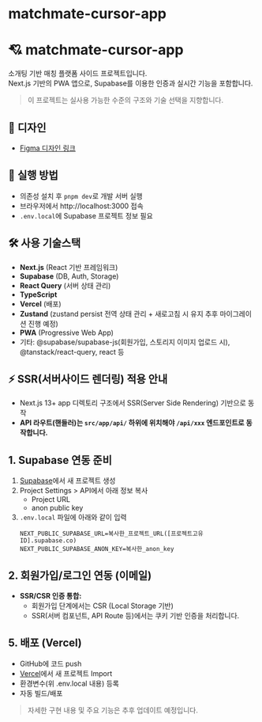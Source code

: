 # matchmate-cursor-app

# 💘 matchmate-cursor-app

소개팅 기반 매칭 플랫폼 사이드 프로젝트입니다.  
Next.js 기반의 PWA 앱으로, Supabase를 이용한 인증과 실시간 기능을 포함합니다.

> 이 프로젝트는 실사용 가능한 수준의 구조와 기술 선택을 지향합니다.

## 🎨 디자인

- [Figma 디자인 링크](https://www.figma.com/design/ywHlf170eMP1f15YoIKz5J/%EC%A0%9C%EB%AA%A9-%EC%97%86%EC%9D%8C?node-id=5-38&t=PYjXfcpGzsrKXlBT-1)

## 🚀 실행 방법

- 의존성 설치 후 `pnpm dev`로 개발 서버 실행
- 브라우저에서 http://localhost:3000 접속
- `.env.local`에 Supabase 프로젝트 정보 필요

## 🛠️ 사용 기술스택

- **Next.js** (React 기반 프레임워크)
- **Supabase** (DB, Auth, Storage)
- **React Query** (서버 상태 관리)
- **TypeScript**
- **Vercel** (배포)
- **Zustand** (zustand persist 전역 상태 관리 + 새로고침 시 유지 추후 마이그레이션 진행 예정)
- **PWA** (Progressive Web App)
- 기타: @supabase/supabase-js(회원가입, 스토리지 이미지 업로드 시), @tanstack/react-query, react 등

## ⚡️ SSR(서버사이드 렌더링) 적용 안내

- Next.js 13+ app 디렉토리 구조에서 SSR(Server Side Rendering) 기반으로 동작
- **API 라우트(핸들러)는 `src/app/api/` 하위에 위치해야 `/api/xxx` 엔드포인트로 동작합니다.**

## 1. Supabase 연동 준비

1. [Supabase](https://app.supabase.com/)에서 새 프로젝트 생성
2. Project Settings > API에서 아래 정보 복사
   - Project URL
   - anon public key
3. `.env.local` 파일에 아래와 같이 입력
   ```env
   NEXT_PUBLIC_SUPABASE_URL=복사한_프로젝트_URL([프로젝트고유ID].supabase.co)
   NEXT_PUBLIC_SUPABASE_ANON_KEY=복사한_anon_key
   ```

## 2. 회원가입/로그인 연동 (이메일)

- **SSR/CSR 인증 통합:**
  - 회원가입 단계에서는 CSR (Local Storage 기반)
  - SSR(서버 컴포넌트, API Route 등)에서는 쿠키 기반 인증을 처리합니다.

## 5. 배포 (Vercel)

- GitHub에 코드 push
- [Vercel](https://vercel.com/)에서 새 프로젝트 Import
- 환경변수(위 .env.local 내용) 등록
- 자동 빌드/배포

> 자세한 구현 내용 및 주요 기능은 추후 업데이트 예정입니다.
